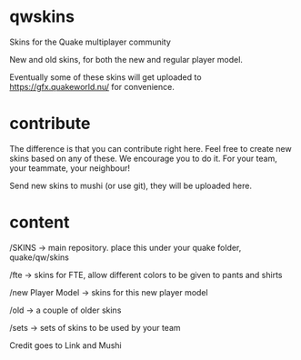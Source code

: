 # qwskins
Skins for the Quake multiplayer community

New and old skins, for both the new and regular player model.

Eventually some of these skins will get uploaded to https://gfx.quakeworld.nu/ for convenience.

# contribute
The difference is that you can contribute right here. Feel free to create new skins based on any of these. We encourage you to do it. For your team, your teammate, your neighbour!

Send new skins to mushi (or use git), they will be uploaded here.

# content
/SKINS -> main repository. place this under your quake folder, quake/qw/skins

/fte -> skins for FTE, allow different colors to be given to pants and shirts

/new Player Model -> skins for this new player model

/old -> a couple of older skins

/sets -> sets of skins to be used by your team


Credit goes to Link and Mushi
